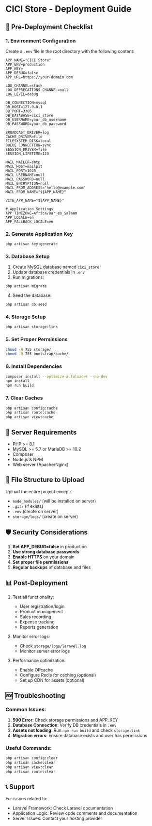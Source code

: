 # CICI Store - Deployment Guide

## 🚀 Pre-Deployment Checklist

### 1. Environment Configuration
Create a `.env` file in the root directory with the following content:

```env
APP_NAME="CICI Store"
APP_ENV=production
APP_KEY=
APP_DEBUG=false
APP_URL=https://your-domain.com

LOG_CHANNEL=stack
LOG_DEPRECATIONS_CHANNEL=null
LOG_LEVEL=debug

DB_CONNECTION=mysql
DB_HOST=127.0.0.1
DB_PORT=3306
DB_DATABASE=cici_store
DB_USERNAME=your_db_username
DB_PASSWORD=your_db_password

BROADCAST_DRIVER=log
CACHE_DRIVER=file
FILESYSTEM_DISK=local
QUEUE_CONNECTION=sync
SESSION_DRIVER=file
SESSION_LIFETIME=120

MAIL_MAILER=smtp
MAIL_HOST=mailpit
MAIL_PORT=1025
MAIL_USERNAME=null
MAIL_PASSWORD=null
MAIL_ENCRYPTION=null
MAIL_FROM_ADDRESS="hello@example.com"
MAIL_FROM_NAME="${APP_NAME}"

VITE_APP_NAME="${APP_NAME}"

# Application Settings
APP_TIMEZONE=Africa/Dar_es_Salaam
APP_LOCALE=en
APP_FALLBACK_LOCALE=en
```

### 2. Generate Application Key
```bash
php artisan key:generate
```

### 3. Database Setup
1. Create MySQL database named `cici_store`
2. Update database credentials in `.env`
3. Run migrations:
```bash
php artisan migrate
```
4. Seed the database:
```bash
php artisan db:seed
```

### 4. Storage Setup
```bash
php artisan storage:link
```

### 5. Set Proper Permissions
```bash
chmod -R 755 storage/
chmod -R 755 bootstrap/cache/
```

### 6. Install Dependencies
```bash
composer install --optimize-autoloader --no-dev
npm install
npm run build
```

### 7. Clear Caches
```bash
php artisan config:cache
php artisan route:cache
php artisan view:cache
```

## 🔧 Server Requirements

- PHP >= 8.1
- MySQL >= 5.7 or MariaDB >= 10.2
- Composer
- Node.js & NPM
- Web server (Apache/Nginx)

## 📁 File Structure to Upload

Upload the entire project except:
- `node_modules/` (will be installed on server)
- `.git/` (if exists)
- `.env` (create on server)
- `storage/logs/` (create on server)

## 🛡️ Security Considerations

1. **Set APP_DEBUG=false** in production
2. **Use strong database passwords**
3. **Enable HTTPS** on your domain
4. **Set proper file permissions**
5. **Regular backups** of database and files

## 📊 Post-Deployment

1. Test all functionality:
   - User registration/login
   - Product management
   - Sales recording
   - Expense tracking
   - Reports generation

2. Monitor error logs:
   - Check `storage/logs/laravel.log`
   - Monitor server error logs

3. Performance optimization:
   - Enable OPcache
   - Configure Redis for caching (optional)
   - Set up CDN for assets (optional)

## 🆘 Troubleshooting

### Common Issues:
1. **500 Error**: Check storage permissions and APP_KEY
2. **Database Connection**: Verify DB credentials in `.env`
3. **Assets not loading**: Run `npm run build` and check `storage:link`
4. **Migration errors**: Ensure database exists and user has permissions

### Useful Commands:
```bash
php artisan config:clear
php artisan cache:clear
php artisan view:clear
php artisan route:clear
```

## 📞 Support

For issues related to:
- Laravel Framework: Check Laravel documentation
- Application Logic: Review code comments and documentation
- Server Issues: Contact your hosting provider 